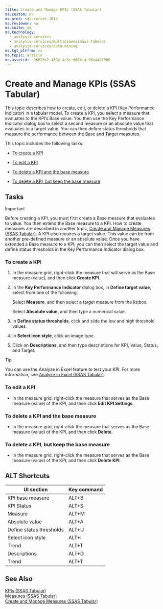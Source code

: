 ```yaml
---
title: Create and Manage KPIs (SSAS Tabular)
ms.custom: na
ms.prod: sql-server-2016
ms.reviewer: na
ms.suite: na
ms.technology: 
  - analysis-services
  - analysis-services/multidimensional-tabular
  - analysis-services/data-mining
ms.tgt_pltfrm: na
ms.topic: article
ms.assetid: c96026c2-4394-4c3c-986b-4c95a4421900
---
```

# Create and Manage KPIs (SSAS Tabular)
  This topic describes how to create, edit, or delete a KPI \(Key Performance Indicator\) in a tabular model. To create a KPI, you select a measure that evaluates to the KPI’s Base value. You then use the Key Performance Indicator dialog box to select a second measure or an absolute value that evaluates to a target value. You can then define status thresholds that measure the performance between the Base and Target measures.  
  
 This topic includes the following tasks:  
  
-   [To create a KPI](#bkmk_create_KPI)  
  
-   [To edit a KPI](#bkmk_edit_KPI)  
  
-   [To delete a KPI and the base measure](#bkmk_delete)  
  
-   [To delete a KPI, but keep the base measure](#bkmk_delete_KPI)  
  
## Tasks  
  
> [!IMPORTANT]  
>  Before creating a KPI, you must first create a Base measure that evaluates to value. You then extend the Base measure to a KPI. How to create measures are described in another topic, [Create and Manage Measures &#40;SSAS Tabular&#41;](../../Topics/TopicNameNotContainA/Create-and-Manage-Measures--SSAS-Tabular-.md). A KPI also requires a target value. This value can be from another pre\-defined measure or an absolute value. Once you have extended a Base measure to a KPI, you can then select the target value and define status thresholds in the Key Performance Indicator dialog box.  
  
###  <a name="bkmk_create_KPI"></a> To create a KPI  
  
1.  In the measure grid, right\-click the measure that will serve as the Base measure \(value\), and then click **Create KPI**.  
  
2.  In the **Key Performance Indicator** dialog box, in **Define target value**, select from one of the following:  
  
     Select **Measure**, and then select a target measure from the listbox.  
  
     Select **Absolute value**, and then type a numerical value.  
  
3.  In **Define status thresholds**, click and slide the low and high threshold values.  
  
4.  In **Select icon style**, click an image type.  
  
5.  Click on **Descriptions**, and then type descriptions for KPI, Value, Status, and Target.  
  
> [!TIP]  
>  You can use the Analyze in Excel feature to test your KPI. For more information, see [Analyze in Excel &#40;SSAS Tabular&#41;](../../Topics/TopicNameNotContainA/Analyze-in-Excel--SSAS-Tabular-.md).  
  
###  <a name="bkmk_edit_KPI"></a> To edit a KPI  
  
-   In the measure grid, right\-click the measure that serves as the Base measure \(value\) of the KPI, and then click **Edit KPI Settings**.  
  
###  <a name="bkmk_delete"></a> To delete a KPI and the base measure  
  
-   In the measure grid, right\-click the measure that serves as the Base measure \(value\) of the KPI, and then click **Delete**.  
  
###  <a name="bkmk_delete_KPI"></a> To delete a KPI, but keep the base measure  
  
-   In the measure grid, right\-click the measure that serves as the Base measure \(value\) of the KPI, and then click **Delete KPI**.  
  
## ALT Shortcuts  
  
|UI section|Key command|  
|----------------|-----------------|  
|KPI base measure|ALT\+B|  
|KPI Status|ALT\+S|  
|Measure|ALT\+M|  
|Absolute value|ALT\+A|  
|Define status thresholds|ALT\+U|  
|Select icon style|ALT\+I|  
|Trend|ALT\+T|  
|Descriptions|ALT\+D|  
|Trend|ALT\+T|  
  
## See Also  
 [KPIs &#40;SSAS Tabular&#41;](../../Topics/TopicNameNotContainA/KPIs--SSAS-Tabular-.md)   
 [Measures &#40;SSAS Tabular&#41;](../../Topics/TopicNameNotContainA/Measures--SSAS-Tabular-.md)   
 [Create and Manage Measures &#40;SSAS Tabular&#41;](../../Topics/TopicNameNotContainA/Create-and-Manage-Measures--SSAS-Tabular-.md)  
  
  